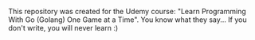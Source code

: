 This repository was created for the Udemy course: "Learn Programming With Go (Golang) One Game at a Time". You know what they say... If you don't write, you will never learn :)